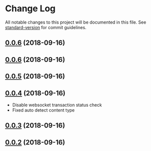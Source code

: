 # Change Log

All notable changes to this project will be documented in this file. See [standard-version](https://github.com/conventional-changelog/standard-version) for commit guidelines.

<a name="0.0.6"></a>
## [0.0.6](https://github.com/proximax-storage/xpx2-ts-js-sdk/compare/v0.0.4...v0.0.6) (2018-09-16)



<a name="0.0.6"></a>
## [0.0.6](https://github.com/proximax-storage/xpx2-ts-js-sdk/compare/v0.0.4...v0.0.6) (2018-09-16)



<a name="0.0.5"></a>
## [0.0.5](https://github.com/proximax-storage/xpx2-ts-js-sdk/compare/v0.0.4...v0.0.5) (2018-09-16)



<a name="0.0.4"></a>
## [0.0.4](https://github.com/proximax-storage/xpx2-ts-js-sdk/compare/v0.0.3...v0.0.4) (2018-09-16)
- Disable websocket transaction status check
- Fixed auto detect content type


<a name="0.0.3"></a>
## [0.0.3](https://github.com/proximax-storage/xpx2-ts-js-sdk/compare/v0.0.2...v0.0.3) (2018-09-16)



<a name="0.0.2"></a>
## [0.0.2](https://github.com/proximax-storage/xpx2-ts-js-sdk/compare/v0.0.14...v0.0.2) (2018-09-16)

